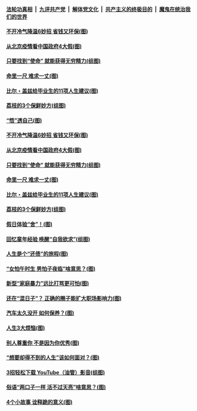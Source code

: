 

####  [法轮功真相](../../../../basic/blob/master/README.md?t=06230702) &nbsp;|&nbsp; [九评共产党](../../../../9ping.md/blob/master/README.md?t=06230702) &nbsp;|&nbsp; [解体党文化](../../../../jtdwh.md/blob/master/README.md?t=06230702)  &nbsp;|&nbsp; [共产主义的终极目的](../../../../gczydzjmd.md/blob/master/README.md?t=06230702) &nbsp;|&nbsp; [魔鬼在统治我们的世界](../../../../mgztzwmdsj.md/blob/master/README.md?t=06230702) 

#### [不开冷气降温6妙招 省钱又环保(图)](../pages/p8/937329.md?t=06230702) 

#### [从北京疫情看中国政府4大假(图)](../pages/p8/937196.md?t=06230702) 

#### [只要找到“使命” 就能获得无穷精力(组图)](../pages/p8/937159.md?t=06230702) 

#### [命里一尺 难求一丈(图)](../pages/p8/936782.md?t=06230702) 

#### [比尔・盖兹给毕业生的11项人生建议(图)](../pages/p8/936231.md?t=06230702) 

#### [荔枝的3个保鲜妙方(组图)](../pages/p8/936950.md?t=06230702) 

#### [“悟”透自己(图)](../pages/p8/936972.md?t=06230702) 

#### [不开冷气降温6妙招 省钱又环保(图)](../pages/p8/937329.md?t=06230702) 

#### [从北京疫情看中国政府4大假(图)](../pages/p8/937196.md?t=06230702) 

#### [只要找到“使命” 就能获得无穷精力(组图)](../pages/p8/937159.md?t=06230702) 

#### [命里一尺 难求一丈(图)](../pages/p8/936782.md?t=06230702) 

#### [比尔・盖兹给毕业生的11项人生建议(图)](../pages/p8/936231.md?t=06230702) 

#### [荔枝的3个保鲜妙方(组图)](../pages/p8/936950.md?t=06230702) 

#### [假日体验“舍”！(图)](../pages/p8/937183.md?t=06230702) 

#### [回忆童年经验 唤醒“自我欲求”(组图)](../pages/p8/937082.md?t=06230702) 

#### [人生是个“还债”的旅程(图)](../pages/p8/936768.md?t=06230702) 

#### [“女怕午时生 男怕子夜临”啥意思？(图)](../pages/p8/937081.md?t=06230702) 

#### [新型“家庭暴力”远比打骂更可怕(图)](../pages/p8/936230.md?t=06230702) 

#### [还在“混日子”？ 正确的圈子能扩大职场影响力(图)](../pages/p8/937049.md?t=06230702) 

#### [汽车太久没开 如何保养？(图)](../pages/p8/937035.md?t=06230702) 

#### [人生3大烦恼(图)](../pages/p8/936959.md?t=06230702) 

#### [别人尊重你 不是因为你优秀(图)](../pages/p8/936253.md?t=06230702) 

#### [“想要却得不到的人生”该如何面对？(图)](../pages/p8/936933.md?t=06230702) 

#### [3招轻松下载 YouTube（油管）影音(组图)](../pages/p8/936922.md?t=06230702) 

#### [俗语“两口子一样 活不过天亮”啥意思？(图)](../pages/p8/936917.md?t=06230702) 

#### [4个小故事 诠释跪的意义(图)](../pages/p8/936353.md?t=06230702) 

